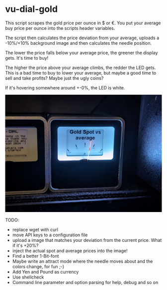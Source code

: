 # vu-dial-gold

This script scrapes the gold price per ounce in $ or €. You put your average buy price per ounce into the scripts header variables.

The script then calculates the price deviation from your average, uploads a -10%/+10% background image and then calculates the needle position.

The lower the price falls below your average price, the greener the display gets. It's time to buy!

The higher the price above your average climbs, the redder the LED gets. This is a bad time to buy to lower your average, but maybe a good time to sell and take profits? Maybe just the ugly coins?

If it's hovering somewhere around +-0%, the LED is white.

![Image of the result of the vu-dial-gold script](https://raw.githubusercontent.com/extreme-sysadminning/vu-dial-gold/main/PXL_20240113_202144870.jpg)

TODO:
  * replace wget with curl
  * move API keys to a configuration file
  * upload a image that matches your deviation from the current price. What if it's +20%?
  * inject the actual spot and average prices into the image!
  * Find a better 1-Bit-font
  * Maybe write an attract mode where the needle moves about and the colors change, for fun ;-)
  * Add Yen and Pound as currency
  * Use shellcheck
  * Command line parameter and option parsing for help, debug and so on
